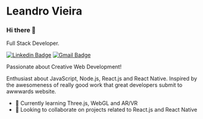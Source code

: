 # Leandro Vieira 
### Hi there 👋

Full Stack Developer.

[![Linkedin Badge](https://img.shields.io/badge/-Leandro%20Vieira-0e76a8?style=flat-square&logo=Linkedin&logoColor=white&link=https://www.linkedin.com/in/leandrofv/)](https://www.linkedin.com/in/leandrofv/) 
[![Gmail Badge](https://img.shields.io/badge/-leandrofernandesvieira@gmail.com-d44638?style=flat-square&logo=Gmail&logoColor=white&link=mailto:leandrofernandesvieira@gmail.com)](mailto:leandrofernandesvieira@gmail.com)

Passionate about Creative Web Development!

Enthusiast about JavaScript, Node.js, React.js and React Native.
Inspired by the awesomeness of really good work that great developers submit to awwwards website.

- 🌱 Currently learning Three.js, WebGL and AR/VR
- 👯 Looking to collaborate on projects related to React.js and React Native
